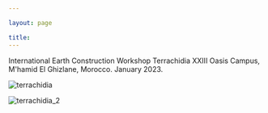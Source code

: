 ```yaml
---

layout: page

title: 
---
```


International Earth Construction Workshop
Terrachidia XXIII Oasis Campus, M'hamid El Ghizlane, Morocco. January 2023.

![terrachidia](https://amadkayani.github.io/terrachidia.jpg)


![terrachidia_2](https://amadkayani.github.io/terrachidia_2.jpg)
